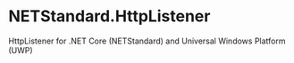 # NETStandard.HttpListener
HttpListener for .NET Core (NETStandard) and Universal Windows Platform (UWP) 
